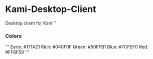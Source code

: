 # Kami-Desktop-Client
Desktop client for Kami™


### Colors ###

'''
Eerie: #171A21
Rich: #040F0F
Green: #50FFB1
Blue: #7CFEF0
Red: #FF6F59
'''